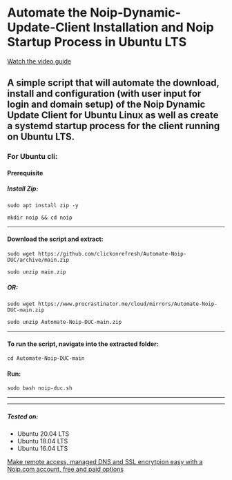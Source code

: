 # Automate the Noip-Dynamic-Update-Client Installation and Noip Startup Process in Ubuntu LTS

[Watch the video guide](https://youtu.be/YmCwn6cYFAE)

<!--<iframe width="560" height="315" src="https://www.youtube.com/embed/YmCwn6cYFAE" title="YouTube video player" frameborder="0" allow="accelerometer; autoplay; clipboard-write; encrypted-media; gyroscope; picture-in-picture" allowfullscreen></iframe>-->

## A simple script that will automate the download, install and configuration (with user input for login and domain setup) of the Noip Dynamic Update Client for Ubuntu Linux as well as create a systemd startup process for the client running on Ubuntu LTS.


### For Ubuntu cli:

#### Prerequisite 
##### Install Zip:

``` sudo apt install zip -y ```

``` mkdir noip && cd noip ```

----------------------------------------------------------------------------------

#### Download the script and extract:

``` sudo wget https://github.com/clickonrefresh/Automate-Noip-DUC/archive/main.zip  ```

``` sudo unzip main.zip ```

##### OR:

``` sudo wget https://www.procrastinator.me/cloud/mirrors/Automate-Noip-DUC-main.zip  ```

``` sudo unzip Automate-Noip-DUC-main.zip ```

----------------------------------------------------------------------------------

#### To run the script, navigate into the extracted folder:

``` cd Automate-Noip-DUC-main ```


#### Run:

``` sudo bash noip-duc.sh ```

----------------------------------------------------------------------------------
----------------------------------------------------------------------------------

##### Tested on:
- Ubuntu 20.04 LTS
- Ubuntu 18.04 LTS
- Ubuntu 16.04 LTS

[Make remote access, managed DNS and SSL encrytpion easy with a Noip.com account, free and paid options](https://www.noip.com?fpr=clickonrefresh)
